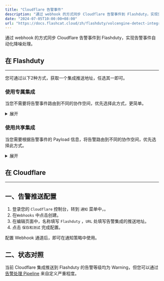 ```yaml
---
title: "Cloudflare 告警事件"
description: "通过 webhook 的方式同步 Cloudflare 告警事件到 Flashduty，实现告警事件自动化降噪处理"
date: "2024-07-05T10:00:00+08:00"
url: "https://docs.flashcat.cloud/zh/flashduty/volcengine-detect-integration-guide"
---
```


通过 webhook 的方式同步 Cloudflare 告警事件到 Flashduty，实现告警事件自动化降噪处理。

<div class="hide">

## 在 Flashduty
---
您可通过以下2种方式，获取一个集成推送地址，任选其一即可。

### 使用专属集成

当您不需要将告警事件路由到不同的协作空间，优先选择此方式，更简单。

<details>
  <summary>展开</summary>
  
  1. 进入 Flashduty 控制台，选择 **协作空间**，进入某个空间的详情页面
  2. 选择 **集成数据** tab，点击 **添加一个集成**，进入添加集成页面
  3. 选择 **Cloudflare** 集成，点击 **保存**，生成卡片。
  4. 点击生成的卡片，可以查看到 **推送地址**，复制备用，完成。

    
</details>

### 使用共享集成

当您需要根据告警事件的 Payload 信息，将告警路由到不同的协作空间，优先选择此方式。

<details>
  <summary>展开</summary>
  
  1. 进入 Flashduty 控制台，选择 **集成中心=>告警事件**，进入集成选择页面。
  2. 选择 **Cloudflare** 集成： 
        - **集成名称**：为当前集成定义一个名称。
  3. 配置默认路由，并选择对应的协作空间（集成创建后可以前往 `路由` 进行更多路由规则的配置）。
  4. 点击 **保存** 后，复制当前页面的新生成的 **推送地址** 备用。
  5. 完成。
    
</details>
</div>

## 在 Cloudflare
---

<div class="md-block">

## 一、告警推送配置

1. 登录您的 `Cloudflare` 控制台，转到 `通知` 菜单中，。
2. 在`Webhooks` 中点击创建。
3. 在编辑页面中，名称填写 `Flashduty` ，`URL` 处填写告警集成的<span class='integration_url'>推送地址</span>。
4. 点击 `保存和测试` 完成配置。

配置 Webhook 通道后，即可在通知策略中使用。
</dev>

## 二、状态对照

<div class="md-block">

当前 Cloudflare 集成推送到 Flashduty 的告警等级均为 Warning，但您可以通过[告警处理 Pipeline](https://docs.flashcat.cloud/zh/flashduty/alert-pipelines) 来自定义严重程度。

</div>


